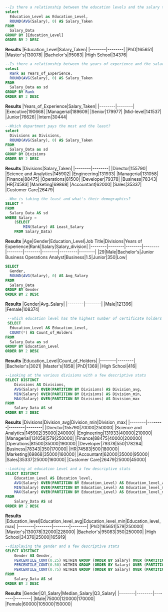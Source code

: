 ~~~SQL
--Is there a relationship between the education levels and the salary taken?
select 
  Education_Level as Education_Level,
  ROUND(AVG(Salary), 0) AS Salary_Taken
FROM 
  Salary_Data
GROUP BY [Education_Level]
ORDER BY 2 DESC
~~~
**Results**
|Education_Level|Salary_Taken|
|--------|--------|
|PhD|165651|
|Master's|130078|
|Bachelor's|95083|
|High School|34376|

~~~SQL
--Is there a relationship between the years of experience and the salary taken?
select 
  Rank as Years_of_Experience,
  ROUND(AVG(Salary), 0) AS Salary_Taken
FROM 
  Salary_Data as sd
GROUP BY Rank
ORDER BY 2 DESC
~~~
**Results**
|Years_of_Experience|Salary_Taken|
|--------|--------|
|Executive|190668|
|Managerial|189609|
|Senior|179977|
|Mid-level|141537|
|Junior|76626|
|Intern|30444|

~~~SQL
--Which department pays the most and the least?
select 
  Divisions as Divisions,
  ROUND(AVG(Salary), 0) AS Salary_Taken
FROM 
  Salary_Data as sd
GROUP BY Divisions
ORDER BY 2 DESC
~~~
**Results**
|Divisions|Salary_Taken|
|--------|--------|
|Director|155790|
|Science and Analytics|145902|
|Engineering|131933|
|Managerial|131058|
|Finance|88475|
|Operations|81500|
|Developer|79378|
|Business|78343|
|HR|74583|
|Marketing|69868|
|Accountant|62000|
|Sales|35337|
|Customer Care|26479|

~~~SQL
--Who is taking the least and what's their demographics?
SELECT *
FROM 
  Salary_Data AS sd
WHERE Salary = 
	(SELECT 
		MIN(Salary) AS Least_Salary
	FROM Salary_Data)
  ~~~
  **Results**
  |Age|Gender|Education_Level|Job Title|Divisions|Years of Experience|Rank|Salary|Salary_division|
  |--------|--------|--------|--------|--------|--------|--------|---------|--------|
|29|Male|Bachelor's|Junior Business Operations Analyst|Business|1.5|Junior|350|Low|

~~~SQL
SELECT 
  Gender, 
  ROUND(AVG(Salary), 0) AS Avg_Salary
FROM 
  Salary_Data
GROUP BY Gender
ORDER BY 2 DESC
~~~
**Results**
|Gender|Avg_Salary|
|--------|--------|
|Male|121396|
|Female|108374|

~~~SQL
 --which education level has the highest number of certificate holders
 SELECT 
  Education_Level AS Education_Level, 
  COUNT(*) AS Count_of_Holders
FROM 
  Salary_Data as sd
GROUP BY Education_Level
ORDER BY 2 DESC
~~~
**Results**
|Education_Level|Count_of_Holders|
|--------|--------|
|Bachelor's|3021|
|Master's|1858|
|PhD|1369|
|High School|416|

~~~SQL
--Looking at the various divisions with a few descriptive stats
SELECT DISTINCT
    Divisions AS Divisions, 
    AVG(Salary) OVER(PARTITION BY Divisions) AS Division_avg,
    MIN(Salary) OVER(PARTITION BY Divisions) AS Division_min,
    MAX(Salary) OVER(PARTITION BY Divisions) AS Division_max
FROM 
    Salary_Data AS sd
ORDER BY 2 DESC
~~~
**Results**
|Divisions|Division_avg|Division_min|Division_max|
|--------|--------|--------|--------|
|Director|155790|70000|250000|
|Science and Analytics|145902|35000|240000|
|Engineering|131933|40000|210000|
|Managerial|131058|579|250000|
|Finance|88475|40000|200000|
|Operations|81500|35000|190000|
|Developer|79378|550|178284|
|Business|78343|350|170000|
|HR|74583|500|180000|
|Marketing|69868|35000|160000|
|Accountant|62000|35000|95000|
|Sales|35337|25000|160000|
|Customer Care|26479|25000|45000|

~~~SQL
--Looking at education Level and a few descriptive stats
SELECT DISTINCT
    Education_Level AS Education_level, 
    AVG(Salary) OVER(PARTITION BY Education_Level) AS Education_level_avg,
    MIN(Salary) OVER(PARTITION BY Education_Level) AS Education_level_min,
    MAX(Salary) OVER(PARTITION BY Education_Level) AS Education_level_max
FROM 
    Salary_Data AS sd
ORDER BY 2 DESC
~~~
**Results**
|Education_level|Education_level_avg|Education_level_min|Education_level_max|
|--------|--------|--------|--------|
|PhD|165651|579|250000|
|Master's|130078|32000|228000|
|Bachelor's|95083|350|250000|
|High School|34376|25000|165919|

~~~SQL
--displaying the gender and a few descriptive stats
SELECT DISTINCT
    Gender AS Gender,
    PERCENTILE_CONT(0.25) WITHIN GROUP (ORDER BY Salary) OVER (PARTITION BY Gender) AS Q1_Salary,
    PERCENTILE_CONT(0.50) WITHIN GROUP (ORDER BY Salary) OVER (PARTITION BY Gender) AS Median_Salary,
    PERCENTILE_CONT(0.75) WITHIN GROUP (ORDER BY Salary) OVER (PARTITION BY Gender) AS Q3_Salary
FROM 
    Salary_Data AS sd
ORDER BY 3 DESC
~~~
**Results**
|Gender|Q1_Salary|Median_Salary|Q3_Salary|
|--------|--------|--------|--------|
|Male|75000|120000|170000|
|Female|60000|105000|150000|
